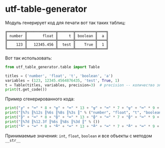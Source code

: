 # utf-table-generator
Модуль генерирует код для печати вот так таких таблиц:  
```
╔════════╦═════════════╦═══════╦═════════╦════╗
║ number ║       float ║     t ║ boolean ║  a ║
╠════════╬═════════════╬═══════╬═════════╬════╣
║    123 ║   12345.456 ║  test ║    True ║  1 ║
╚════════╩═════════════╩═══════╩═════════╩════╝
```
Вот так использовать:  
```python
from utf_table_generator.table import Table

titles = ('number', 'float', 't', 'boolean', 'a')
variables = (123, 12345.4564876435, 'test', True, 1)
t = Table(titles, variables, precision=3)  # precision -- количество знаков после запятой, по умолчанию 5
print(t.get_code())
```  
Пример сгенерированного кода:  
```python
print("╔" + "═" * 8 + "╦" + "═" * 13 + "╦" + "═" * 7 + "╦" + "═" * 9 + "╦" + "═" * 4 + "╗")
print("║%7s ║%12s ║%6s ║%8s ║%3s ║" % ("number", "float", "t", "boolean", "a"))
print("╠" + "═" * 8 + "╬" + "═" * 13 + "╬" + "═" * 7 + "╬" + "═" * 9 + "╬" + "═" * 4 + "╣")
print("║%7d ║%12.3f ║%6s ║%8s ║%3d ║" % ())
print("╚" + "═" * 8 + "╩" + "═" * 13 + "╩" + "═" * 7 + "╩" + "═" * 9 + "╩" + "═" * 4 + "╝")
```
Принимаемые значения: `int`, `float`, `boolean` и все объекты с методом `__str__`
